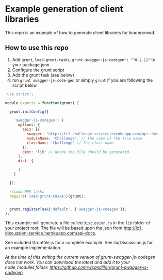 # Example generation of client libraries

This repo is an example of how to generate client libraries for loudercrowd.

## How to use this repo

1. Add `grunt`, `load-grunt-tasks`, `grunt-swagger-js-codegen": "^0.2.11"` to your package.json
1. Configure the grunt script
1. Add the grunt task (see below)
2. run `grunt swagger-js-code-gen` or simply `grunt` if you are following the script below

```javascript
'use strict';

module.exports = function(grunt) {

  grunt.initConfig({

    'swagger-js-codegen': {
      options: {
        apis: [{
          swagger: 'http://lc1-challenge-service.herokuapp.com/api-docs', // The location of the swagger file
          moduleName: 'Challenge', // The name of the file name
          className: 'Challenge' // The class name
        }],
        dest: 'lib' // Where the file should be generated.
      },
      dist: {

      }
    }

  });

  //Load NPM tasks
  require('load-grunt-tasks')(grunt);


  grunt.registerTask('default', ['swagger-js-codegen']);
};
```

This example will generate a file called `Discussion.js` in the `lib` folder of your project root.
The file will be based upon the json from http://lc1-discussion-service.herokuapp.com/api-docs.

See included Gruntfile.js for a complete example.
See lib/Discussion.js for an example implementation.

*At the time of this writing the current version of grunt-swagger-js-codegen does not work.  You can download the latest and add it to your node_modules folder:  https://github.com/wcandillon/grunt-swagger-js-codegen*
